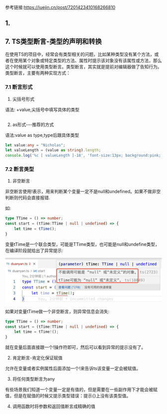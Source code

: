 参考链接:https://juejin.cn/post/7201423410168266810
## 1. 

## 7. TS类型断言-类型的声明和转换

在使用TS的项目中，经常会有类型相关的问题，比如某种类型没有某个方法，或者在使用某个对象或特定类型的方法、属性时提示该对象没有该属性或方法，那么这个时候就可以使用类型断言。类型断言，其实就是提前对编辑器做了告知行为。类型断言，主要有两种实现方式：

### 7.1 断言形式

1. 尖括号形式

语法: <type>+value,尖括号中填写具体的类型

```ts

```

2. as形式---推荐的方式

语法:value as type,type后跟具体类型

```ts
let value:any = "Nicholas";
let valueLength = (value as string).length;
console.log('%c [ valueLength ]-18', 'font-size:13px; background:pink; color:#bf2c9f;', valueLength)
```

### 7.2 断言类型

1. 非空断言

非空断言使用!表示，用来判断某个变量一定不是null和undefined。如果不做非空判断则代码会直接报错.

如:

```ts
type TTime = () => number;
const start = (tTime:TTime | null | undefined) => {
    let time = tTime();
}
```

变量tTime是一个联合类型，可能是TTime类型，也可能是null和undefine类型，在编译阶段就给出了异常提示:

![类型相关引起的异常](./images/i50.png)

如果对变量tTime做一个非空断言，则异常信息会消失:

```ts
type TTime = () => number;
const start = (tTime:TTime | null | undefined) => {
    let time = tTime!();
}
```

就在变量后面直接跟一个!操作符即可，然后可以看到异常的提示没有了。

2. 肯定断言-肯定化保证赋值

允许在变量或者实例属性后面添加一个!来告诉ts该变量一定会被赋值。

3. 将任何类型断言为any

有些场景我们知道一个变量一定是有值的，但是需要在一些副作用下才能会被赋值，但是在赋值的时候又提示类型错误：提示{}上没有该类型值。

4. 调用函数时将参数和返回值断言成精确的值

